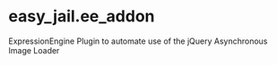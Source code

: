 easy_jail.ee_addon
==================

ExpressionEngine Plugin to automate use of the jQuery Asynchronous Image Loader

